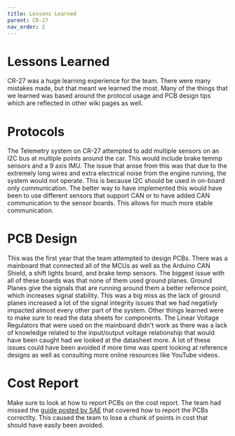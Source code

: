 ```yaml
---
title: Lessons Learned
parent: CR-27
nav_order: 2
---
```


# Lessons Learned
CR-27 was a huge learning experience for the team. There were many mistakes made, but that meant we learned the most. Many of the things that we learned was based around the protocol usage and PCB design tips which are reflected in other wiki pages as well.

# Protocols
The Telemetry system on CR-27 attempted to add multiple sensors on an I2C bus at multiple points around the car. This would include brake temmp sensors and a 9 axis IMU. The issue that arose from this was that due to the extremely long wires and extra electrical noise from the engine running, the system would not operate. This is because I2C should be used in on-board only communication. The better way to have implemented this would have been to use different sensors that support CAN or to have added CAN communication to the sensor boards. This allows for much more stable communication.

# PCB Design
This was the first year that the team attempted to design PCBs. There was a mainboard that connected all of the MCUs as well as the Arduino CAN Shield, a shift lights board, and brake temp sensors. The biggest issue with all of these boards was that none of them used ground planes. Ground Planes give the signals that are running around them a better refernce point, which increases signal stability. This was a big miss as the lack of ground planes increased a lot of the signal integrity issues that we had negativly impacted almost every other part of the system. Other things learned were to make sure to read the data sheets for components. The Linear Voltage Regulators that were used on the mainboard didn't work as there was a lack of knowledge related to the input/output voltage relationship that would have been caught had we looked at the datasheet more. A lot of these issues could have been avoided if more time was spent looking at reference designs as well as consulting more online resources like YouTube videos.

# Cost Report
Make sure to look at how to report PCBs on the cost report. The team had missed the [guide posted by SAE] that covered how to report the PCBs correctlty. This caused the team to lose a chunk of points in cost that should have easily been avoided.







[guide posted by SAE]: (https://www.fsaeonline.com/cdsweb/gen/DownloadDocument.aspx?DocumentID=9536ac5d-9473-4788-a018-1198afa0c0f5#%5B%7B%22num%22%3A44%2C%22gen%22%3A0%7D%2C%7B%22name%22%3A%22XYZ%22%7D%2C69%2C542%2C0%5D)